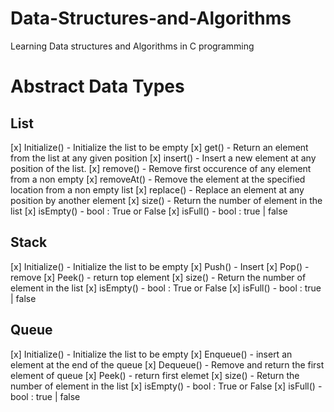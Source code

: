# Data-Structures-and-Algorithms
Learning Data structures and Algorithms in C programming

# Abstract Data Types

## List 
[x] Initialize() - Initialize the list to be empty
[x] get() - Return an element from the list at any given position
[x] insert() - Insert a new element at any position of the list.
[x] remove() - Remove first occurence of any element from a non empty
[x] removeAt() - Remove the element at the specified location from a non empty list
[x] replace() - Replace an element at any position by another element
[x] size() - Return the number of element in the list
[x] isEmpty() - bool : True or False
[x] isFull() - bool : true | false

## Stack 
[x] Initialize() - Initialize the list to be empty
[x] Push() - Insert
[x] Pop()  - remove
[x] Peek() - return top element
[x] size() - Return the number of element in the list
[x] isEmpty() - bool : True or False
[x] isFull() - bool : true | false

## Queue
[x] Initialize() - Initialize the list to be empty
[x] Enqueue() - insert an element at the end of the queue
[x] Dequeue() - Remove and return the first element of queue
[x] Peek()  - return first elemet
[x] size() - Return the number of element in the list
[x] isEmpty() - bool : True or False
[x] isFull() - bool : true | false

